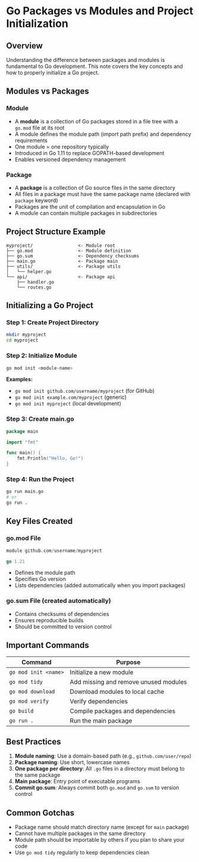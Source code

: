 # Go Packages vs Modules and Project Initialization

## Overview
Understanding the difference between packages and modules is fundamental to Go development. This note covers the key concepts and how to properly initialize a Go project.

## Modules vs Packages

### Module
- A **module** is a collection of Go packages stored in a file tree with a `go.mod` file at its root
- A module defines the module path (import path prefix) and dependency requirements
- One module = one repository typically
- Introduced in Go 1.11 to replace GOPATH-based development
- Enables versioned dependency management

### Package
- A **package** is a collection of Go source files in the same directory
- All files in a package must have the same package name (declared with `package` keyword)
- Packages are the unit of compilation and encapsulation in Go
- A module can contain multiple packages in subdirectories

## Project Structure Example
```
myproject/                 <- Module root
├── go.mod                 <- Module definition
├── go.sum                 <- Dependency checksums
├── main.go                <- Package main
├── utils/                 <- Package utils
│   └── helper.go
└── api/                   <- Package api
    ├── handler.go
    └── routes.go
```

## Initializing a Go Project

### Step 1: Create Project Directory
```bash
mkdir myproject
cd myproject
```

### Step 2: Initialize Module
```bash
go mod init <module-name>
```

**Examples:**
- `go mod init github.com/username/myproject` (for GitHub)
- `go mod init example.com/myproject` (generic)
- `go mod init myproject` (local development)

### Step 3: Create main.go
```go
package main

import "fmt"

func main() {
    fmt.Println("Hello, Go!")
}
```

### Step 4: Run the Project
```bash
go run main.go
# or
go run .
```

## Key Files Created

### go.mod File
```go
module github.com/username/myproject

go 1.21
```

- Defines the module path
- Specifies Go version
- Lists dependencies (added automatically when you import packages)

### go.sum File (created automatically)
- Contains checksums of dependencies
- Ensures reproducible builds
- Should be committed to version control

## Important Commands

| Command | Purpose |
|---------|---------|
| `go mod init <name>` | Initialize a new module |
| `go mod tidy` | Add missing and remove unused modules |
| `go mod download` | Download modules to local cache |
| `go mod verify` | Verify dependencies |
| `go build` | Compile packages and dependencies |
| `go run .` | Run the main package |

## Best Practices

1. **Module naming**: Use a domain-based path (e.g., `github.com/user/repo`)
2. **Package naming**: Use short, lowercase names
3. **One package per directory**: All `.go` files in a directory must belong to the same package
4. **Main package**: Entry point of executable programs
5. **Commit go.sum**: Always commit both `go.mod` and `go.sum` to version control

## Common Gotchas

- Package name should match directory name (except for `main` package)
- Cannot have multiple packages in the same directory
- Module path should be importable by others if you plan to share your code
- Use `go mod tidy` regularly to keep dependencies clean